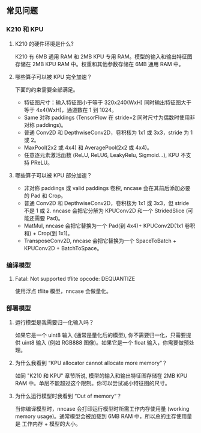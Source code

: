 ## 常见问题

### K210 和 KPU
1. K210 的硬件环境是什么?

    K210 有 6MB 通用 RAM 和 2MB KPU 专用 RAM。模型的输入和输出特征图存储在 2MB KPU RAM 中。权重和其他参数存储在 6MB 通用 RAM 中。

2. 哪些算子可以被 KPU 完全加速？

    下面的约束需要全部满足。
    - 特征图尺寸：输入特征图小于等于 320x240(WxH) 同时输出特征图大于等于 4x4(WxH)，通道数在 1 到 1024。
    - Same 对称 paddings (TensorFlow 在 stride=2 同时尺寸为偶数时使用非对称 paddings)。
    - 普通 Conv2D 和 DepthwiseConv2D，卷积核为 1x1 或 3x3，stride 为 1 或 2。
    - MaxPool(2x2 或 4x4) 和 AveragePool(2x2 或 4x4)。
    - 任意逐元素激活函数 (ReLU, ReLU6, LeakyRelu, Sigmoid...), KPU 不支持 PReLU。

3. 哪些算子可以被 KPU 部分加速？

    - 非对称 paddings 或 valid paddings 卷积, nncase 会在其前后添加必要的 Pad 和 Crop。
    - 普通 Conv2D 和 DepthwiseConv2D，卷积核为 1x1 或 3x3，但 stride 不是 1 或 2. nncase 会把它分解为 KPUConv2D 和一个 StridedSlice (可能还需要 Pad)。
    - MatMul, nncase 会把它替换为一个 Pad(到 4x4)+ KPUConv2D(1x1 卷积和) + Crop(到 1x1)。
    - TransposeConv2D, nncase 会把它替换为一个 SpaceToBatch + KPUConv2D + BatchToSpace。

### 编译模型
1. Fatal: Not supported tflite opcode: DEQUANTIZE

    使用浮点 tflite 模型，nncase 会做量化。

### 部署模型
1. 运行模型是我需要归一化输入吗？

    如果它是一个 uint8 输入 (通常是量化后的模型), 你不需要归一化，只需要提供 uint8 输入 (例如 RGB888 图像)。如果它是一个 float 输入，你需要做预处理。

2. 为什么我看到 “KPU allocator cannot allocate more memory”？

    如同 "K210 和 KPU" 章节所说, 模型的输入和输出特征图存储在 2MB KPU RAM 中。单层不能超过这个限制。你可以尝试减小特征图的尺寸。

3. 为什么运行模型时我看到 “Out of memory“？

    当你编译模型时，nncase 会打印运行模型时所需工作内存使用量 (working memory usage)。通常模型会被加载到 6MB RAM 中，所以总的主存使用量是 工作内存 + 模型的大小。
  